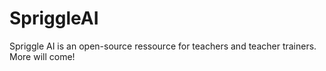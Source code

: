 # SpriggleAI

Spriggle AI is an open-source ressource for teachers and teacher trainers.
More will come!